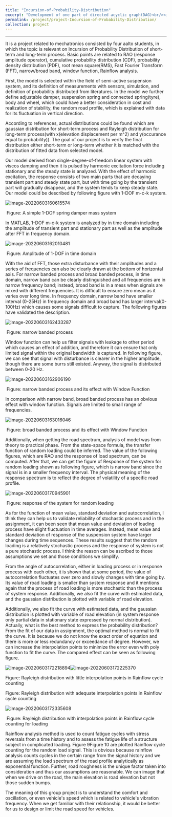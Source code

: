 ```yaml
---
title: "Incursion-of-Probability-Distribution"
excerpt: "Development of one part of directed acyclic graph(DAG)<br/><img src='/images/Incursion-of-Probability-Distribution.png'>"
permalink: /project/project-Incursion-of-Probability-Distribution/
collection: project
---
```


------

It is a project related to mechatronics consisted by four aalto students, in which the topic is relevant on Incursion of Probability Distribution of short-term and long-term process. Basic points are related to RAO (response amplitude operator), cumulative probability distribution (CDF), probability density distribution (PDF), root mean square(RMS), Fast Fourier Transform (FFT), narrow/broad band, window function, Rainflow analysis.

First, the model is selected within the field of semi-active suspension system, and its definition of measurements with sensors, simulation, and definition of probability distributed from literatures. In the model we further define adjustable damper, suspension spring and connected spring(tyre), body and wheel, which could have a better consideration in cost and realization of stability, the random road profile, which is explained with data for its fluctuation in vertical direction.

According to references, actual distributions could be found which are gaussian distribution for short-term process and Rayleigh distribution for long-term process(with x(elevation displacement per m^2) and y(occurance equal to probability)). The goal of our project is to verify the final distribution either short-term or long-term whether it is matched with the distribution of fitted data from selected model.

Our model derived from single-degree-of-freedom linear system with viscos damping and then it is pulsed by harmonic excitation force including stationary and the steady state is analyzed. With the effect of harmonic excitation, the response consists of two main parts that are decaying transient part and steady state part, but with time going by the transient part will gradually disappear, and the system tends to keep steady state. Our model could be described by following figure with 1-DOF m-c-k system.

![image-20220603160615574](C:\Users\yuyuk\AppData\Roaming\Typora\typora-user-images\image-20220603160615574.png)

​																Figure: A simple 1-DOF spring damper mass system

In MATLAB, 1-DOF m-c-k system is analyzed by in time domain including the amplitude of transient part and stationary part as well as the amplitude after FFT in frequency domain.

![image-20220603162010481](C:\Users\yuyuk\AppData\Roaming\Typora\typora-user-images\image-20220603162010481.png)

​																	    Figure: Amplitude of 1-DOF in time domain

With the aid of FFT, those extra disturbance with their amplitudes and a series of frequencies can also be clearly drawn at the bottom of horizontal axis. For narrow banded process and broad banded process, in time domain, narrow band can be clearly distinguished and all frequencies are in narrow frequency band; instead, broad band is in a mess when signals are mixed with different frequencies. It is difficult to ensure zero mean as it varies over long time. In frequency domain, narrow band have smaller interval (0-25Hz) in frequency domain and broad band has larger interval(0-100Hz) which causes some signals difficult to capture. The following figures have validated the description.

![image-20220603162433287](C:\Users\yuyuk\AppData\Roaming\Typora\typora-user-images\image-20220603162433287.png)

​																				 Figure: narrow banded process

Window function can help us filter signals with leakage to other period which causes an effect of addition, and therefore it can ensure that only limited signal within the original bandwidth is captured. In following figure, we can see that signal with disturbance is clearer in the higher amplitude, though there are some burrs still existed. Anyway, the signal is distributed between 0-20 Hz.

![image-20220603162906190](C:\Users\yuyuk\AppData\Roaming\Typora\typora-user-images\image-20220603162906190.png)

​												 Figure: narrow banded process and its effect with Window Function

In comparison with narrow band, broad banded process has an obvious effect with window function. Signals are limited to small range of frequencies.

![image-20220603163016046](C:\Users\yuyuk\AppData\Roaming\Typora\typora-user-images\image-20220603163016046.png)

​											    Figure: broad banded process and its effect with Window Function

Additionally, when getting the road spectrum, analysis of model was from theory to practical phase. From the state-space formula, the transfer function of random loading could be inferred. The value of the following figures, which are RAO and the response of load spectrum, can be computed. After that, we can get the figure of Response of the system for random loading shown as following figure, which is narrow band since the signal is in a smaller frequency interval. The physical meaning of the response spectrum is to reflect the degree of volatility of a specific road profile.

![image-20220603170945901](C:\Users\yuyuk\AppData\Roaming\Typora\typora-user-images\image-20220603170945901.png)

​															   Figure: response of the system for random loading

As for the function of mean value, standard deviation and autocorrelation, I think they can help us to validate reliability of stochastic process and in the assignment, it can been seen that mean value and deviation of loading process have slight fluctuation in time averages. Instead, mean value and standard deviation of response of the suspension system have larger changes during time sequences. These results suggest that the random loading is a relatively stochastic process and the response of system is not a pure stochastic process. I think the reason can be ascribed to those assumptions we set and those conditions we simplify.

From the angle of autocorrelation, either in loading process or in response process with each other, it is shown that at some period, the value of autocorrelation fluctuates over zero and slowly changes with time going by. Its value of road loading is smaller than system response and it mentions again that the process of road loading is more stochastic than the process of system response. Additionally, we also fit the curve with estimated data, and the gaussian distribution is plotted with variable of road elevation.

Additionally, we also fit the curve with estimated data, and the gaussian distribution is plotted with variable of road elevation (in system response only partial data in stationary state expressed by normal distribution). Actually, what is the best method to express the probability distribution? From the fit of our data in assignment, the optimal method is normal to fit the curve. It is because we do not know the exact order of equation and there is more or less redundancy or exceedance of degree. However, we can increase the interpolation points to minimize the error even with poly function to fit the curve. The compared effect can be seen as following figure.

![image-20220603172218894](C:\Users\yuyuk\AppData\Roaming\Typora\typora-user-images\image-20220603172218894.png)![image-20220603172225370](C:\Users\yuyuk\AppData\Roaming\Typora\typora-user-images\image-20220603172225370.png)

Figure:  Rayleigh distribution with little interpolation points in Rainflow cycle counting

Figure: Rayleigh distribution with adequate interpolation points in Rainflow cycle counting

![image-20220603172335608](C:\Users\yuyuk\AppData\Roaming\Typora\typora-user-images\image-20220603172335608.png)

​							Figure: Rayleigh distribution with interpolation points in Rainflow cycle counting for loading

Rainflow analysis method is used to count fatigue cycles with stress reversals from a time history and to assess the fatigue life of a structure subject in complicated loading. Figure 9Figure 10 are plotted Rainflow cycle counting for the random load signal. This is obvious because rainflow analysis counts cycles in the certain range from the signal history and we are assuming the load spectrum of the road profile analytically as exponential function. Further, road roughness is the unique factor taken into consideration and thus our assumptions are reasonable. We can image that when we drive on the road, the main elevation is road elevation but not those sudden bumps.

The meaning of this group project is to understand the comfort and oscillation, or even vehicle's speed which is related to vehicle's vibration frequency. When we get familiar with their relationship, it would be better for us to design or limit the road speed for vehicles.









